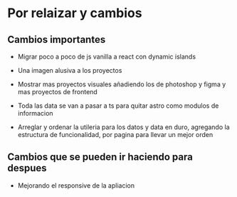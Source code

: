 # Por relaizar y cambios

## Cambios importantes

- Migrar poco a poco de js vanilla a react con dynamic islands

- Una imagen alusiva a los proyectos

- Mostrar mas proyectos visuales añadiendo los de photoshop y figma y mas proyectos de frontend

- Toda las data se van a pasar a ts para quitar astro como modulos de informacion

- Arreglar y ordenar la utileria para los datos y data en duro, agregando la estructura de funcionalidad, por pagina para llevar un
  mejor orden

## Cambios que se pueden ir haciendo para despues

- Mejorando el responsive de la apliacion
